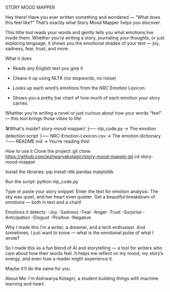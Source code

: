 STORY MOOD MAPPER

Hey there! 
Have you ever written something and wondered — “What does this feel like?”
That’s exactly what Story Mood Mapper helps you discover.

This little tool reads your words and gently tells you what emotions live inside them. Whether you’re writing a story, journaling your thoughts, or just exploring language, it shows you the emotional shades of your text — joy, sadness, fear, trust, and more.

What it does
- Reads any English text you give it

- Cleans it up using NLTK (no stopwords, no noise)

- Looks up each word’s emotions from the NRC Emotion Lexicon

- Shows you a pretty bar chart of how much of each emotion your story carries

Whether you’re writing a novel or just curious about how your words “feel” — this tool brings those vibes to life!

🛠️What's inside?
story-mood-mapper/
├── nlp_code.py                 → The emotion detection script
├── NRC-Emotion-Lexicon.csv     → The emotion dictionary
└── README.md                   → You’re reading this!

How to use it
Clone the project:
git clone https://github.com/aishwaryakotagiri/story-mood-mapper.git
cd story-mood-mapper

Install the libraries:
pip install nltk pandas matplotlib

Run the script:
python nlp_code.py

Type or paste your story snippet:
Enter the text for emotion analysis: 
The sky was quiet, and her heart even quieter.
Get a beautiful breakdown of emotions — both in text and a chart!

Emotions it detects:
-Joy 
-Sadness 
-Fear 
-Anger 
-Trust 
-Surprise 
-Anticipation 
-Disgust 
-Positive 
-Negative 

Why I made this
I’m a writer, a dreamer, and a tech enthusiast.
And sometimes, I just want to know — what is the emotional pulse of what I wrote?

So I made this as a fun blend of AI and storytelling — a tool for writers who care about how their words feel. It helps me reflect on my mood, my story’s energy, and even how a reader might experience it.

Maybe it’ll do the same for you 

About Me:
I'm Aishwarya Kotagiri, a student building things with machine learning and heart.
